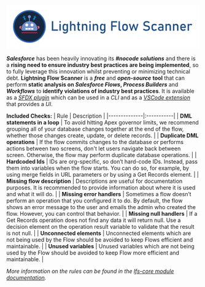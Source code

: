 [![Lightning Flow Scanner Banner](docs/images/banner.png)](https://github.com/Force-Config-Control/.github)

_**Salesforce**_ has been heavily innovating its **_#nocode solutions_** and there is a **rising need to ensure industry best practices are being implemented**, so to fully leverage this innovation whilst preventing or minimizing technical debt. **Lightning Flow Scanner** is a **_free_** and _**open-source**_ **tool** that can perform **static analysis on _Salesforce Flows_, _Process Builders_** and **_Workflows_** to **identify violations of industry best practices**. It is available  as a _[SFDX plugin](https://www.npmjs.com/package/lightning-flow-scanner)_ which can be used in a _CLI_ and as a _[VSCode extension](https://marketplace.visualstudio.com/items?itemName=ForceConfigControl.lightningflowscanner)_ that provides a _UI_. 

**Included Checks:**
| Rule       | Description |
|--------------|:-----------|
| **DML statements in a loop** |  To avoid hitting Apex governor limits, we recommend grouping all of your database changes together at the end of the flow, whether those changes create, update, or delete records. |
| **Duplicate DML operations** |   If the flow commits changes to the database or performs actions between two screens, don't let users navigate back between screen. Otherwise, the flow may perform duplicate database operations. |
| **Hardcoded Ids** |  IDs are org-specific, so don’t hard-code IDs. Instead, pass them into variables when the flow starts. You can do so, for example, by using merge fields in URL parameters or by using a Get Records element. |
| **Missing flow description** |   Descriptions are useful for documentation purposes. It is recommended to provide information about where it is used and what it will do. |
| **Missing error handlers** |  Sometimes a flow doesn’t perform an operation that you configured it to do. By default, the flow shows an error message to the user and emails the admin who created the flow. However, you can control that behavior. |
| **Missing null handlers**      |   If a Get Records operation does not find any data it will return null. Use a decision element on the operation result variable to validate that the result is not null. |
| **Unconnected elements** |  Unconnected elements which are not being used by the Flow should be avoided to keep Flows efficient and maintainable. |
| **Unused variables**      |  Unused variables which are not being used by the Flow should be avoided to keep Flow more efficient and maintainable. |

_More information on the rules can be found in the [lfs-core module documentation](https://github.com/Force-Config-Control/lightning-flow-scanner-core)._
